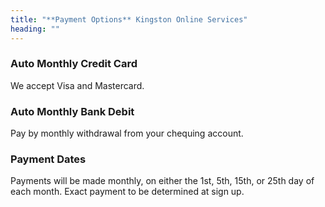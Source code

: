 ```yaml
---
title: "**Payment Options** Kingston Online Services"
heading: ""
---
```


<div className="text-center">

### Auto Monthly Credit Card

We accept Visa and Mastercard.

### Auto Monthly Bank Debit

Pay by monthly withdrawal from your chequing account.

### Payment Dates

Payments will be made monthly, on either the 1st, 5th, 15th, or 25th day of each month. Exact payment to be determined at sign up.

</div>
